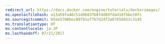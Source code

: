 ```yaml
---
redirect_url: https://docs.docker.com/engine/tutorials/dockerimages/
ms.openlocfilehash: a13a59fa40c51d06837b8fdd897dad10fbbe10fc
ms.sourcegitcommit: 65de5708bec89f01ef7b7d2df2a87656b53c3145
ms.translationtype: HT
ms.contentlocale: ja-JP
ms.lasthandoff: 07/21/2017
---
```

